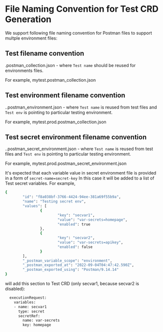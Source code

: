 # File Naming Convention for Test CRD Generation

We support following file naming convention for Postman files to support multple environment files:

## Test filename convention

<Test name>.postman_collection.json - where `Test name` should be reused for environments files.

For example, mytest.postman_collection.json

## Test environment filename convention

<Test name>.<Test env>.postman_environment.json - where `Test name` is reused from test files and 
`Test env` is pointing to particular testing environment.

For example, mytest.prod.postman_collection.json

## Test secret environment filename convention

<Test name>.<Test env>.postman_secret_environment.json - where `Test name` is reused from test files and 
`Test env` is pointing to particular testing environment.

For example, mytest.prod.postman_secret_environment.json

It's expected that each variable value in secret environment file is provided in a form of `secret-name=secret-key`
In this case it will be added to a list of Test secret variables.
For example,

```sh
{
        "id": "f8a038bf-3766-4424-94ee-381a69f55b9a",
        "name": "Testing secret env",
        "values": [
                {
                        "key": "secvar1",
                        "value": "var-secrets=homepage",
                        "enabled": true
                },
                {
                        "key": "secvar2",
                        "value": "var-secrets=apikey",
                        "enabled": false
                }
        ],
        "_postman_variable_scope": "environment",
        "_postman_exported_at": "2022-09-04T04:47:42.590Z",
        "_postman_exported_using": "Postman/9.14.14"
}
```

will add this section to Test CRD (only secvar1, because secvar2 is disabled):

```sh
  executionRequest:
    variables:
    - name: secvar1
      type: secret
      secretRef:
        name: var-secrets
        key: homepage
```
